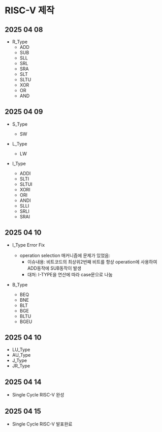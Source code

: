 # RISC-V 제작

## 2025 04 08
- R_Type 
    - ADD 
    - SUB 
    - SLL 
    - SRL 
    - SRA 
    - SLT 
    - SLTU 
    - XOR 
    - OR 
    - AND 


## 2025 04 09  
- S_Type 
  - SW 

- L_Type
  - LW   

- I_Type 
  - ADDI 
  - SLTI 
  - SLTUI 
  - XORI 
  - ORI 
  - ANDI 
  - SLLI 
  - SRLI 
  - SRAI 

## 2025 04 10
- I_Type Error Fix 
  - operation selection 매커니즘에 문제가 있었음: 
    - 이슈내용: 비트코드의 최상위2번째 비트를 항상 operation에 사용하여 ADD동작에 SUB동작이 발생 
    - 대처: I-TYPE을 연산에 따라 case문으로 나눔 

- B_Type 
  - BEQ 
  - BNE 
  - BLT 
  - BGE 
  - BLTU 
  - BGEU 

## 2025 04 10
- LU_Type
- AU_Type
- J_Type
- JR_Type

## 2025 04 14
- Single Cycle RISC-V 완성 

## 2025 04 15
- Single Cycle RISC-V 발표완료 

